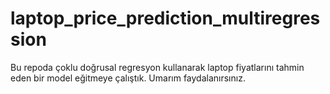 # laptop_price_prediction_multiregression
Bu repoda çoklu doğrusal regresyon kullanarak laptop fiyatlarını tahmin eden bir model eğitmeye çalıştık.
Umarım faydalanırsınız.
